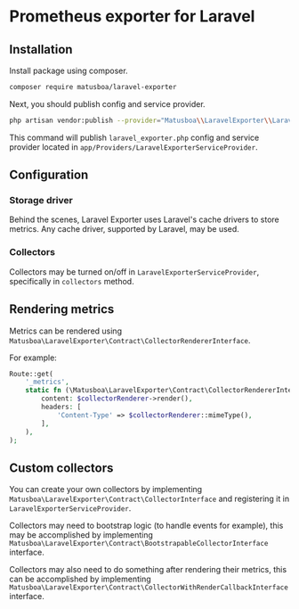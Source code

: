 # Prometheus exporter for Laravel

## Installation

Install package using composer.

```bash
composer require matusboa/laravel-exporter
```

Next, you should publish config and service provider.

```bash
php artisan vendor:publish --provider="Matusboa\\LaravelExporter\\LaravelExporterServiceProvider"
```

This command will publish `laravel_exporter.php` config and service provider located in `app/Providers/LaravelExporterServiceProvider`.

## Configuration

### Storage driver

Behind the scenes, Laravel Exporter uses Laravel's cache drivers to store metrics. Any cache driver, supported by Laravel, may be used.

### Collectors

Collectors may be turned on/off in `LaravelExporterServiceProvider`, specifically in `collectors` method.

## Rendering metrics

Metrics can be rendered using `Matusboa\LaravelExporter\Contract\CollectorRendererInterface`.

For example:

```php
Route::get(
    '_metrics',
    static fn (\Matusboa\LaravelExporter\Contract\CollectorRendererInterface $collectorRenderer): Response => new Response(
        content: $collectorRenderer->render(),
        headers: [
            'Content-Type' => $collectorRenderer::mimeType(),
        ],
    ),
);
```

## Custom collectors

You can create your own collectors by implementing `Matusboa\LaravelExporter\Contract\CollectorInterface` and registering it in `LaravelExporterServiceProvider`.

Collectors may need to bootstrap logic (to handle events for example), this may be accomplished by implementing `Matusboa\LaravelExporter\Contract\BootstrapableCollectorInterface` interface.

Collectors may also need to do something after rendering their metrics, this can be accomplished by implementing `Matusboa\LaravelExporter\Contract\CollectorWithRenderCallbackInterface` interface.